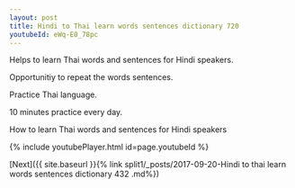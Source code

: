```yaml
---
layout: post
title: Hindi to Thai learn words sentences dictionary 720 
youtubeId: eWq-E0_78pc
---
```

 
 
Helps to learn Thai words and sentences for Hindi speakers.

Opportunitiy to repeat the words sentences. 

Practice Thai language. 
 
10 minutes practice every day. 
 
How to learn Thai words and sentences for Hindi speakers 
 
{% include youtubePlayer.html id=page.youtubeId %}
 
 
[Next]({{ site.baseurl }}{% link  split1/_posts/2017-09-20-Hindi to thai learn words sentences dictionary 432 .md%})
 
